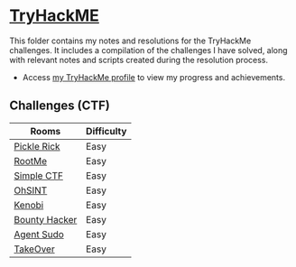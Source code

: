 # [TryHackME](https://tryhackme.com) 
This folder contains my notes and resolutions for the TryHackMe challenges. It includes a compilation of the challenges I have solved, along with relevant notes and scripts created during the resolution process.

* Access [my TryHackMe profile](https://tryhackme.com/p/hendrix.mode) to view my progress and achievements.


## Challenges (CTF)
| Rooms                                      | Difficulty |
|--------------------------------------------|------------|
|[Pickle Rick](./challenges/pickle_rick/)    | Easy       |
|[RootMe](./challenges/rootMe/)              | Easy       |
|[Simple CTF](./challenges/simple_CTF/)      | Easy       |
|[OhSINT](./challenges/ohsint/)              | Easy       |
|[Kenobi](./challenges/kenobi)               | Easy       |
|[Bounty Hacker](./challenges/bounty_hacker) | Easy       |
|[Agent Sudo](./challenges/agent_sudo)       | Easy       |
|[TakeOver](./challenges/take_over)          | Easy       |